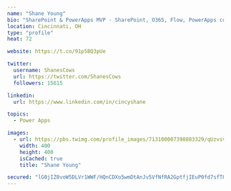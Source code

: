 ```yaml
---
name: "Shane Young"
bio: "SharePoint & PowerApps MVP - SharePoint, O365, Flow, PowerApps consulting? @PowerApps911 | Pure Snark? You found it."
location: Cincinnati, OH
type: "profile"
heat: 72

website: https://t.co/91p5BQ3pUe

twitter:
  username: ShanesCows
  url: https://twitter.com/ShanesCows
  followers: 15615

linkedin:
  url: https://www.linkedin.com/in/cincyshane

topics:
  - Power Apps

images:
  - url: https://pbs.twimg.com/profile_images/713100007398883329/qUzvsvQ3_400x400.jpg
    width: 400
    height: 400
    isCached: true
    title: "Shane Young"

secured: "lG0jIZ0voW5DLVr1WWF/HQnCDXo5wmDtAnJv5VfNfRA2GptfjIEuP0fd7sfTO+LBGYPr9xFeioa0mu8Id2GahFdfdnS1lCzUGt0qA40WPUARYCTLWQXh38y/aU4a7WQPfFlyVOoj7H4P+MrRwwmCAXmQMWpZhwPeacVR9VTNDlMXVyFpx6UNWwJM6CgFjPSMwdgDRKRpD2Vo823I36wRHs1xuPALM385nSTiewsxkys4NlZzupn7oSzSxVa1vA3zMA5oCeqMxjZlTIB+prmXRqb/E8lyaRhbFFhQnzUn+oxIONydi3ce1ualOCzQhJiu1Xg9yGifN0luztn4zOf+sMh3OgsFFw6071grNhbMOFeHUBk19e5nQTfNdSTVPWBoZqcRNCCfFAS7PcEB82PbDvffZUMIoIsORqkq9n0qg0E=;9YkRtj/9CwwHdhhhrb3vKQ=="
---
```



